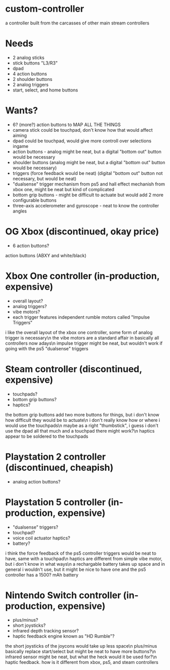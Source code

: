 # custom-controller
a controller built from the carcasses of other main stream controllers

# Needs
* 2 analog sticks
* stick buttons "L3/R3"
* dpad
* 4 action buttons
* 2 shoulder buttons
* 2 analog triggers
* start, select, and home buttons

# Wants?
* 6? (more?) action buttons to MAP ALL THE THINGS
* camera stick could be touchpad, don't know how that would affect aiming
* dpad could be touchpad, would give more controll over selections ingame
* action buttons - analog might be neat, but a digital "bottom out" button would be necessary
* shoulder buttons (analog might be neat, but a digital "bottom out" button would be necessary)
* triggers (force feedback would be neat) (digital "bottom out" button not necessary, but would be neat)
* "dualsense" trigger mechanism from ps5 and hall effect mechanish from xbox one, might be neat but kind of complicated
* bottom grip buttons - might be difficult to actuate but would add 2 more configurable buttons
* three-axis accelerometer and gyroscope - neat to know the controller angles

# OG Xbox (discontinued, okay price)
* 6 action buttons?

action buttons (ABXY and white/black)

# Xbox One controller (in-production, expensive)
* overall layout?
* analog triggers?
* vibe motors?
* each trigger features independent rumble motors called "Impulse Triggers"

i like the overall layout of the xbox one controller, some form of analog trigger is necessary\n
the vibe motors are a standard affair in basically all controllers now adays\n
impulse trigger might be neat, but wouldn't work if going with the ps5 "dualsense" triggers

# Steam controller (discontinued, expensive)
* touchpads?
* bottom grip buttons?
* haptics?

the bottom grip buttons add two more buttons for things, but i don't know how difficult they would be to actuate\n
i don't really know how or where i would use the touchpads\n
maybe as a right "thumbstick", i guess i don't use the dpad all that much and a touchpad there might work?\n
haptics appear to be soldered to the touchpads

# Playstation 2 controller (discontinued, cheapish)
* analog action buttons?

# Playstation 5 controller (in-production, expensive)
* "dualsense" triggers?
* touchpad?
* voice coil actuator haptics?
* battery?

i think the force feedback of the ps5 controller triggers would be neat to have, same with a touchpad\n
haptics are different from simple vibe motor, but i don't know in what ways\n
a rechargable battery takes up space and in general i wouldn't use, but it might be nice to have one and the ps5 controller has a 1500? mAh battery

# Nintendo Switch controller (in-production, expensive)
* plus/minus?
* short joysticks?
* infrared depth tracking sensor?
* haptic feedback engine known as "HD Rumble"?

the short joysticks of the joycons would take up less space\n
plus/minus basically replace start/select but might be neat to have more buttons?\n
infrared sensor might be neat, but what the heck would it be used for?\n
haptic feedback. how is it different from xbox, ps5, and steam controllers